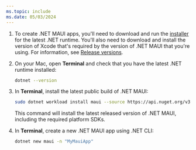 ```yaml
---
ms.topic: include
ms.date: 05/03/2024
---
```


1. To create .NET MAUI apps, you'll need to download and run the [installer](https://github.com/dotnet/installer/blob/main/README.md#installers-and-binaries) for the latest .NET runtime. You'll also need to download and install the version of Xcode that's required by the version of .NET MAUI that you're using. For information, see [Release versions](https://github.com/dotnet/maui/wiki/Release-Versions).

1. On your Mac, open **Terminal** and check that you have the latest .NET runtime installed:

    ```zsh
    dotnet --version
    ```

1. In **Terminal**, install the latest public build of .NET MAUI:

    ```zsh
    sudo dotnet workload install maui --source https://api.nuget.org/v3/index.json
    ```

    This command will install the latest released version of .NET MAUI, including the required platform SDKs.

1. In **Terminal**, create a new .NET MAUI app using .NET CLI:

    ```zsh
    dotnet new maui -n "MyMauiApp"
    ```
